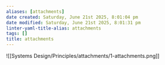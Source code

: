 ```yaml
---
aliases: [attachments]
date created: Saturday, June 21st 2025, 8:01:04 pm
date modified: Saturday, June 21st 2025, 8:01:31 pm
linter-yaml-title-alias: attachments
tags: []
title: attachments
---
```


![[Systems Design/Principles/attachments/1-attachments.png]]
